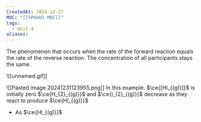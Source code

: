 ```yaml
---
CreatedAt: 2024-12-27
MOC: "[[SPH4U1 MOC]]"
tags:
  - Unit-4
aliases:
---
```

The phenomenon that occurs when the rate of the forward reaction equals the rate of the reverse reaction. The concentration of all participants stays the same.

![[unnamed.gif]]

![[Pasted image 20241231123955.png]]
In this example. $\ce{[HI_{(g)}]}$ is initially zero
$\ce{H_{2}_{(g)}}$ and $\ce{I_{2}_{(g)}}$ decrease as they react to produce $\ce{HI_{(g)}}$
- As $\ce{HI_{(g)}}$ 